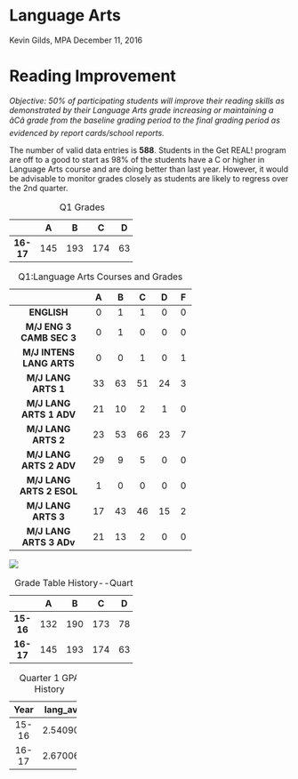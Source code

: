 Language Arts
================
Kevin Gilds, MPA
December 11, 2016

Reading Improvement
===================

*Objective: 50% of participating students will improve their reading skills as demonstrated by their Language Arts grade increasing or maintaining a âCâ grade from the baseline grading period to the final grading period as evidenced by report cards/school reports.*

The number of valid data entries is **588**. Students in the Get REAL! program are off to a good to start as 98% of the students have a C or higher in Language Arts course and are doing better than last year. However, it would be advisable to monitor grades closely as students are likely to regress over the 2nd quarter.

<table style="width:44%;">
<caption>Q1 Grades</caption>
<colgroup>
<col width="16%" />
<col width="5%" />
<col width="5%" />
<col width="5%" />
<col width="5%" />
<col width="5%" />
</colgroup>
<thead>
<tr class="header">
<th align="center"> </th>
<th align="center">A</th>
<th align="center">B</th>
<th align="center">C</th>
<th align="center">D</th>
<th align="center">F</th>
</tr>
</thead>
<tbody>
<tr class="odd">
<td align="center"><strong>16-17</strong></td>
<td align="center">145</td>
<td align="center">193</td>
<td align="center">174</td>
<td align="center">63</td>
<td align="center">13</td>
</tr>
</tbody>
</table>

<table style="width:65%;">
<caption>Q1:Language Arts Courses and Grades</caption>
<colgroup>
<col width="37%" />
<col width="5%" />
<col width="5%" />
<col width="5%" />
<col width="5%" />
<col width="5%" />
</colgroup>
<thead>
<tr class="header">
<th align="center"> </th>
<th align="center">A</th>
<th align="center">B</th>
<th align="center">C</th>
<th align="center">D</th>
<th align="center">F</th>
</tr>
</thead>
<tbody>
<tr class="odd">
<td align="center"><strong>ENGLISH</strong></td>
<td align="center">0</td>
<td align="center">1</td>
<td align="center">1</td>
<td align="center">0</td>
<td align="center">0</td>
</tr>
<tr class="even">
<td align="center"><strong>M/J ENG 3 CAMB SEC 3</strong></td>
<td align="center">0</td>
<td align="center">1</td>
<td align="center">0</td>
<td align="center">0</td>
<td align="center">0</td>
</tr>
<tr class="odd">
<td align="center"><strong>M/J INTENS LANG ARTS</strong></td>
<td align="center">0</td>
<td align="center">0</td>
<td align="center">1</td>
<td align="center">0</td>
<td align="center">1</td>
</tr>
<tr class="even">
<td align="center"><strong>M/J LANG ARTS 1</strong></td>
<td align="center">33</td>
<td align="center">63</td>
<td align="center">51</td>
<td align="center">24</td>
<td align="center">3</td>
</tr>
<tr class="odd">
<td align="center"><strong>M/J LANG ARTS 1 ADV</strong></td>
<td align="center">21</td>
<td align="center">10</td>
<td align="center">2</td>
<td align="center">1</td>
<td align="center">0</td>
</tr>
<tr class="even">
<td align="center"><strong>M/J LANG ARTS 2</strong></td>
<td align="center">23</td>
<td align="center">53</td>
<td align="center">66</td>
<td align="center">23</td>
<td align="center">7</td>
</tr>
<tr class="odd">
<td align="center"><strong>M/J LANG ARTS 2 ADV</strong></td>
<td align="center">29</td>
<td align="center">9</td>
<td align="center">5</td>
<td align="center">0</td>
<td align="center">0</td>
</tr>
<tr class="even">
<td align="center"><strong>M/J LANG ARTS 2 ESOL</strong></td>
<td align="center">1</td>
<td align="center">0</td>
<td align="center">0</td>
<td align="center">0</td>
<td align="center">0</td>
</tr>
<tr class="odd">
<td align="center"><strong>M/J LANG ARTS 3</strong></td>
<td align="center">17</td>
<td align="center">43</td>
<td align="center">46</td>
<td align="center">15</td>
<td align="center">2</td>
</tr>
<tr class="even">
<td align="center"><strong>M/J LANG ARTS 3 ADv</strong></td>
<td align="center">21</td>
<td align="center">13</td>
<td align="center">2</td>
<td align="center">0</td>
<td align="center">0</td>
</tr>
</tbody>
</table>

![](lang_arts_files/figure-markdown_github/grades_q1_plot-1.png)

<table style="width:44%;">
<caption>Grade Table History--Quarter 1</caption>
<colgroup>
<col width="16%" />
<col width="5%" />
<col width="5%" />
<col width="5%" />
<col width="5%" />
<col width="5%" />
</colgroup>
<thead>
<tr class="header">
<th align="center"> </th>
<th align="center">A</th>
<th align="center">B</th>
<th align="center">C</th>
<th align="center">D</th>
<th align="center">F</th>
</tr>
</thead>
<tbody>
<tr class="odd">
<td align="center"><strong>15-16</strong></td>
<td align="center">132</td>
<td align="center">190</td>
<td align="center">173</td>
<td align="center">78</td>
<td align="center">26</td>
</tr>
<tr class="even">
<td align="center"><strong>16-17</strong></td>
<td align="center">145</td>
<td align="center">193</td>
<td align="center">174</td>
<td align="center">63</td>
<td align="center">13</td>
</tr>
</tbody>
</table>

<table style="width:24%;">
<caption>Quarter 1 GPA History</caption>
<colgroup>
<col width="9%" />
<col width="13%" />
</colgroup>
<thead>
<tr class="header">
<th align="center">Year</th>
<th align="center">lang_avg</th>
</tr>
</thead>
<tbody>
<tr class="odd">
<td align="center">15-16</td>
<td align="center">2.540902</td>
</tr>
<tr class="even">
<td align="center">16-17</td>
<td align="center">2.670068</td>
</tr>
</tbody>
</table>
